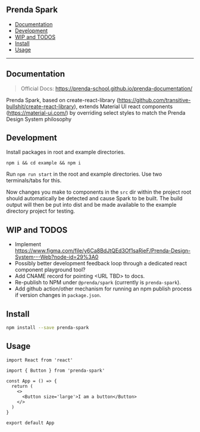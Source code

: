 ## Prenda Spark

- [Documentation](#documentation)
- [Development](#development)
- [WIP and TODOS](#wip-and-todos)
- [Install](#install)
- [Usage](#usage)

---

## Documentation

> Official Docs: https://prenda-school.github.io/prenda-documentation/

Prenda Spark, based on create-react-library (https://github.com/transitive-bullshit/create-react-library), extends Material UI react components (https://material-ui.com/) by overriding select styles to match the Prenda Design System philosophy

## Development

Install packages in root and example directories.

```
npm i && cd example && npm i
```

Run `npm run start` in the root and example directories. Use two terminals/tabs for this.

Now changes you make to components in the `src` dir within the project root should automatically be detected and cause Spark to be built. The build output will then be put into dist and be made available to the example directory project for testing.

## WIP and TODOS

- Implement https://www.figma.com/file/y6Ca8BdJtQEd3Of1saRieF/Prenda-Design-System---Web?node-id=29%3A0
- Possibly better development feedback loop through a dedicated react component playground tool?
- Add CNAME record for pointing \<URL TBD> to docs.
- Re-publish to NPM under `@prenda/spark` (currently is `prenda-spark`).
- Add github action/other mechanism for running an npm publish process if version changes in `package.json`.

## Install

```bash
npm install --save prenda-spark
```

## Usage

```tsx
import React from 'react'

import { Button } from 'prenda-spark'

const App = () => {
  return (
    <>
      <Button size='large'>I am a button</Button>
    </>
  )
}

export default App
```
